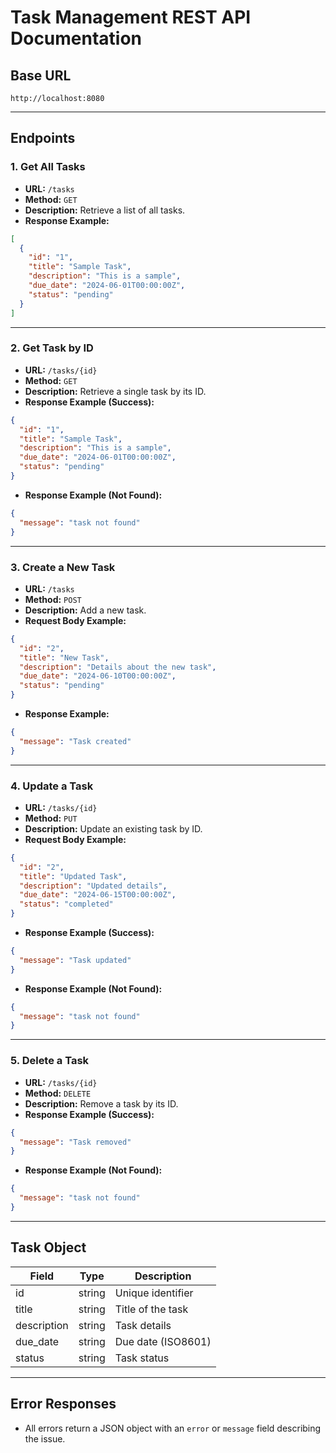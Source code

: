 # Task Management REST API Documentation

## Base URL

```
http://localhost:8080
```

---

## Endpoints

### 1. Get All Tasks

- **URL:** `/tasks`
- **Method:** `GET`
- **Description:** Retrieve a list of all tasks.
- **Response Example:**

```json
[
  {
    "id": "1",
    "title": "Sample Task",
    "description": "This is a sample",
    "due_date": "2024-06-01T00:00:00Z",
    "status": "pending"
  }
]
```

---

### 2. Get Task by ID

- **URL:** `/tasks/{id}`
- **Method:** `GET`
- **Description:** Retrieve a single task by its ID.
- **Response Example (Success):**

```json
{
  "id": "1",
  "title": "Sample Task",
  "description": "This is a sample",
  "due_date": "2024-06-01T00:00:00Z",
  "status": "pending"
}
```

- **Response Example (Not Found):**

```json
{
  "message": "task not found"
}
```

---

### 3. Create a New Task

- **URL:** `/tasks`
- **Method:** `POST`
- **Description:** Add a new task.
- **Request Body Example:**

```json
{
  "id": "2",
  "title": "New Task",
  "description": "Details about the new task",
  "due_date": "2024-06-10T00:00:00Z",
  "status": "pending"
}
```

- **Response Example:**

```json
{
  "message": "Task created"
}
```

---

### 4. Update a Task

- **URL:** `/tasks/{id}`
- **Method:** `PUT`
- **Description:** Update an existing task by ID.
- **Request Body Example:**

```json
{
  "id": "2",
  "title": "Updated Task",
  "description": "Updated details",
  "due_date": "2024-06-15T00:00:00Z",
  "status": "completed"
}
```

- **Response Example (Success):**

```json
{
  "message": "Task updated"
}
```

- **Response Example (Not Found):**

```json
{
  "message": "task not found"
}
```

---

### 5. Delete a Task

- **URL:** `/tasks/{id}`
- **Method:** `DELETE`
- **Description:** Remove a task by its ID.
- **Response Example (Success):**

```json
{
  "message": "Task removed"
}
```

- **Response Example (Not Found):**

```json
{
  "message": "task not found"
}
```

---

## Task Object

| Field       | Type   | Description        |
| ----------- | ------ | ------------------ |
| id          | string | Unique identifier  |
| title       | string | Title of the task  |
| description | string | Task details       |
| due_date    | string | Due date (ISO8601) |
| status      | string | Task status        |

---

## Error Responses

- All errors return a JSON object with an `error` or `message` field describing the issue.
